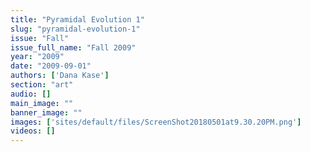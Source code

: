 ```yaml
---
title: "Pyramidal Evolution 1"
slug: "pyramidal-evolution-1"
issue: "Fall"
issue_full_name: "Fall 2009"
year: "2009"
date: "2009-09-01"
authors: ['Dana Kase']
section: "art"
audio: []
main_image: ""
banner_image: ""
images: ['sites/default/files/ScreenShot20180501at9.30.20PM.png']
videos: []
---
```

